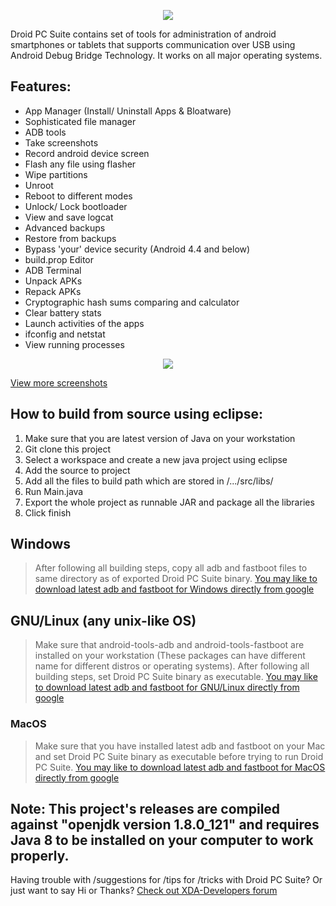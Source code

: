 <p align="center">
  <img src="https://raw.githubusercontent.com/kvsjxd/Droid-PC-Suite/master/Droid%20PC%20Suite/src/graphics/Splash.png">
</p>
Droid PC Suite contains set of tools for administration of android smartphones or tablets that supports communication over USB using Android Debug Bridge Technology. It works on all major operating systems.

## Features:
* App Manager (Install/ Uninstall Apps & Bloatware)
* Sophisticated file manager
* ADB tools
* Take screenshots
* Record android device screen
* Flash any file using flasher
* Wipe partitions
* Unroot
* Reboot to different modes
* Unlock/ Lock bootloader
* View and save logcat
* Advanced backups
* Restore from backups
* Bypass 'your' device security (Android 4.4 and below)
* build.prop Editor
* ADB Terminal
* Unpack APKs
* Repack APKs
* Cryptographic hash sums comparing and calculator
* Clear battery stats
* Launch activities of the apps
* ifconfig and netstat
* View running processes

<p align="center">
  <img src="https://github.com/kvsjxd/Droid-PC-Suite/raw/gh-pages/images/1.png">
</p>
<a href="https://github.com/kvsjxd/Droid-PC-Suite/tree/gh-pages/images">View more screenshots</a>

## How to build from source using eclipse:
1. Make sure that you are latest version of Java on your workstation
2. Git clone this project
3. Select a workspace and create a new java project using eclipse
4. Add the source to project
5. Add all the files to build path which are stored in /.../src/libs/
6. Run Main.java
7. Export the whole project as runnable JAR and package all the libraries
8. Click finish

## Windows
> After following all building steps, copy all adb and fastboot files to same directory as of exported Droid PC Suite binary.
[You may like to download latest adb and fastboot for Windows directly from google](https://dl.google.com/android/repository/platform-tools-latest-windows.zip)

## GNU/Linux (any unix-like OS)
> Make sure that android-tools-adb and android-tools-fastboot are installed on your workstation (These packages can have different name for different distros or operating systems). After following all building steps, set Droid PC Suite binary as executable. [You may like to download latest adb and fastboot for GNU/Linux directly from google](https://dl.google.com/android/repository/platform-tools-latest-linux.zip)

### MacOS
> Make sure that you have installed latest adb and fastboot on your Mac and set Droid PC Suite binary as executable before trying to run Droid PC Suite. [You may like to download latest adb and fastboot for MacOS directly from google](https://dl.google.com/android/repository/platform-tools-latest-darwin.zip)
## Note: This project's releases are compiled against "openjdk version 1.8.0_121" and requires Java 8 to be installed on your computer to work properly.
Having trouble with /suggestions for /tips for /tricks with Droid PC Suite? Or just want to say Hi or Thanks? [Check out XDA-Developers forum](http://forum.xda-developers.com/android/development/tool-droid-pc-suite-t3398599)
